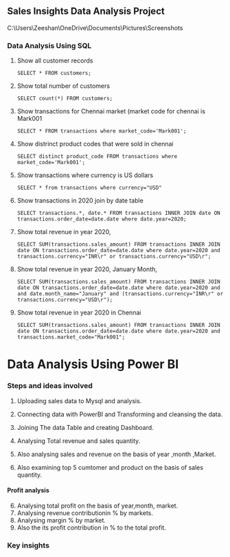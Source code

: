 ## Sales Insights Data Analysis Project

C:\Users\Zeeshan\OneDrive\Documents\Pictures\Screenshots

### Data Analysis Using SQL

1. Show all customer records

    `SELECT * FROM customers;`

1. Show total number of customers

    `SELECT count(*) FROM customers;`

1. Show transactions for Chennai market (market code for chennai is Mark001

    `SELECT * FROM transactions where market_code='Mark001';`

1. Show distrinct product codes that were sold in chennai

    `SELECT distinct product_code FROM transactions where market_code='Mark001';`

1. Show transactions where currency is US dollars

    `SELECT * from transactions where currency="USD"`

1. Show transactions in 2020 join by date table

    `SELECT transactions.*, date.* FROM transactions INNER JOIN date ON transactions.order_date=date.date where date.year=2020;`

1. Show total revenue in year 2020,

    `SELECT SUM(transactions.sales_amount) FROM transactions INNER JOIN date ON transactions.order_date=date.date where date.year=2020 and transactions.currency="INR\r" or transactions.currency="USD\r";`
	
1. Show total revenue in year 2020, January Month,

    `SELECT SUM(transactions.sales_amount) FROM transactions INNER JOIN date ON transactions.order_date=date.date where date.year=2020 and and date.month_name="January" and (transactions.currency="INR\r" or transactions.currency="USD\r");`

1. Show total revenue in year 2020 in Chennai

    `SELECT SUM(transactions.sales_amount) FROM transactions INNER JOIN date ON transactions.order_date=date.date where date.year=2020
and transactions.market_code="Mark001";`


Data Analysis Using Power BI
============================

### Steps and ideas involved
1.  Uploading sales data to Mysql and analysis.

2.  Connecting data with PowerBI and Transforming and cleansing the data.

3.  Joining The data Table and creating Dashboard.

4.  Analysing Total revenue and sales quantity.

5.  Also analysing sales and revenue on the basis of year ,month ,Market.

6.  Also examining top 5 cumtomer and product on the basis of sales quantity.

#### Profit analysis

6.  Analysing total profit on the basis of year,month, market.
7.  Analysing revenue contributionin % by markets.
8.  Analysing margin %  by market.
9.  Also the its profit contribution in % to the total profit.

    
### Key insights

